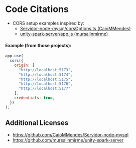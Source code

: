 # Code Citations

- CORS setup examples inspired by:
  - [Servidor-node-mysql/corsOptions.ts (CaioMMendes)](https://github.com/CaioMMendes/Servidor-node-mysql/blob/67bf7163f5debbaebebe864677e10586255da08f/src/config/corsOptions.ts)
  - [unity-spark-server/app.js (mursalinmirme)](https://github.com/mursalinmirme/unity-spark-server/blob/8c94d3575419856135501fa11c609eb3cc41600f/src/app.js)

#### Example (from those projects):

```js
app.use(
  cors({
    origin: [
      "http://localhost:5173",
      "http://localhost:5174",
      "http://localhost:5175",
      "http://localhost:5176",
      "http://localhost:5177"
    ],
    credentials: true,
  })
);
```

## Additional Licenses

- https://github.com/CaioMMendes/Servidor-node-mysql
- https://github.com/mursalinmirme/unity-spark-server

